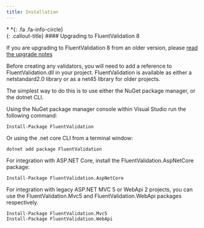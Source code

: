 ```yaml
---
title: Installation
---
```

<div class="callout-block callout-info"><div class="icon-holder" markdown="1">*&nbsp;*{: .fa .fa-info-circle}
</div><div class="content" markdown="1">
{: .callout-title}
#### Upgrading to FluentValidation 8

If you are upgrading to FluentValidation 8 from an older version, please [read the upgrade notes](../upgrading-to-8.html)

</div></div>


Before creating any validators, you will need to add a reference to FluentValidation.dll in your project. FluentValidation is available as either a netstandard2.0 library or as a net45 library for older projects.

The simplest way to do this is to use either the NuGet package manager, or the dotnet CLI.

Using the NuGet package manager console within Visual Studio run the following command:

```
Install-Package FluentValidation
```

Or using the .net core CLI from a terminal window:

```
dotnet add package FluentValidation
```

For integration with ASP.NET Core, install the FluentValidation.AspNetCore package:

```shell
Install-Package FluentValidation.AspNetCore
```

For integration with legacy ASP.NET MVC 5 or WebApi 2 projects, you can use the FluentValidation.Mvc5 and FluentValidation.WebApi packages respectively.

```shell
Install-Package FluentValidation.Mvc5
Install-Package FluentValidation.WebApi
```
